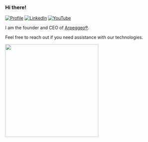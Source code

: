 ### Hi there!

[![Profile](https://img.shields.io/badge/Website-purple.svg?style=for-the-badge&logo=google-chrome&logoColor=white)](https://juliohm.github.io)
[![LinkedIn](https://img.shields.io/badge/LinkedIn-blue.svg?style=for-the-badge&logo=linkedin)](https://www.linkedin.com/in/j%C3%BAlio-hoffimann-834936116)
[![YouTube](https://img.shields.io/badge/YouTube-red.svg?style=for-the-badge&logo=youtube)](https://www.youtube.com/channel/UCiOnsyYAZM-voi5diu8lN9w)

I am the founder and CEO of [Arpeggeo®](https://arpeggeo.tech).

Feel free to reach out if you need assistance with our technologies.

<a href="https://juliaearth.github.io/geospatial-data-science-with-julia">
  <img src="https://juliaearth.github.io/geospatial-data-science-with-julia/images/cover.svg" width="300">
</a>
